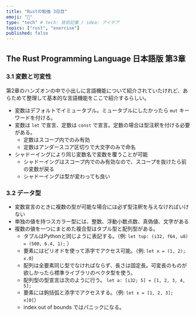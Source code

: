 ```yaml
---
title: "Rustの勉強 3日目"
emoji: "🦀"
type: "tech" # tech: 技術記事 / idea: アイデア
topics: ["rust", "exercise"]
published: false
---
```


## The Rust Programming Language 日本語版 第3章

### 3.1 変数と可変性

第2章のハンズオンの中で小出しに言語機能について紹介されていたけれど、あらためて整理して基本的な言語機能をここで紹介するらしい。

* 変数はデフォルトでイミュータブル。ミュータブルにしたかったら `mut` キーワードを付ける。
* 変数は `let` で宣言、定数は `const` で宣言。定数の場合は型注釈を付ける必要がある。
  * 定数はスコープ内でのみ有効
  * 定数はアンダースコア区切りで大文字のみで命名
* シャドーイングにより同じ変数名で変数を覆うことが可能
  * シャドーイングはスコープ内でのみ有効なので、スコープを抜けたら前の変数が戻る
  * シャドーイングは型が変わっても良い

### 3.2 データ型

* 変数宣言のときに複数の型が可能な場合には必ず型注釈を与えなければいけない
* 単独の値を持つスカラー型には、整数、浮動小数点数、真偽値、文字がある
* 複数の値を一つにまとめた複合型はタプル型と配列型がある。
  * タプルはPythonと同じように表記する。（例: `let tup: (i32, f64, u8) = (500, 6.4, 1);` ）
  * 要素にはピリオドを使って添字でアクセス可能。（例: `let x = (1, 2); x.0`）
  * 配列は全要素同じ型でなければならず、長さは固定長。可変長のものが欲しかったら標準ライブラリのベクタ型を使う。
  * 配列型の型宣言は次のように行う。 `let a: [i32; 5] = [1, 2, 3, 4, 5];`
  * 要素には鉤括弧と添字でアクセスする。（例: `let x = [1, 2, 3]; x[0]`）
  * index out of bounds ではパニックになる。
